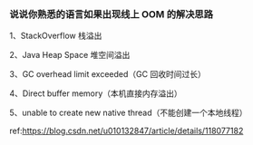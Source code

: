 ### 说说你熟悉的语言如果出现线上 OOM 的解决思路

1、StackOverflow 栈溢出

2、Java Heap Space 堆空间溢出

3、GC overhead limit exceeded（GC 回收时间过长）

4、Direct buffer memory（本机直接内存溢出）

5、unable to create new native thread（不能创建一个本地线程）

ref:https://blog.csdn.net/u010132847/article/details/118077182